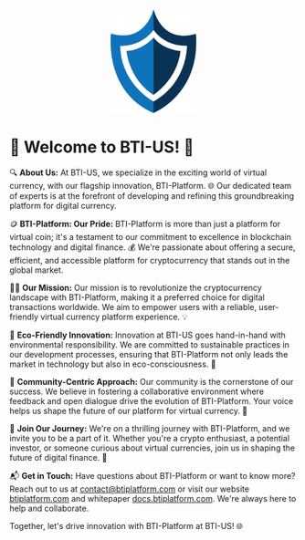 <p align="center">
  <img src="profile/main-logo.png" alt="BTI-Platform Description" width="150"/>
</p>

# 🌟 **Welcome to BTI-US!** 🚀

🔍 **About Us:**
At BTI-US, we specialize in the exciting world of virtual currency, with our flagship innovation, BTI-Platform. 🌐 Our dedicated team of experts is at the forefront of developing and refining this groundbreaking platform for digital currency.

🪙 **BTI-Platform: Our Pride:**
BTI-Platform is more than just a platform for virtual coin; it's a testament to our commitment to excellence in blockchain technology and digital finance. 💰 We're passionate about offering a secure, efficient, and accessible platform for cryptocurrency that stands out in the global market.

👩‍💻 **Our Mission:**
Our mission is to revolutionize the cryptocurrency landscape with BTI-Platform, making it a preferred choice for digital transactions worldwide. We aim to empower users with a reliable, user-friendly virtual currency platform experience. 💡

🌱 **Eco-Friendly Innovation:**
Innovation at BTI-US goes hand-in-hand with environmental responsibility. We are committed to sustainable practices in our development processes, ensuring that BTI-Platform not only leads the market in technology but also in eco-consciousness. 🌿

🤝 **Community-Centric Approach:**
Our community is the cornerstone of our success. We believe in fostering a collaborative environment where feedback and open dialogue drive the evolution of BTI-Platform. Your voice helps us shape the future of our platform for virtual currency. 🤗

🚀 **Join Our Journey:**
We're on a thrilling journey with BTI-Platform, and we invite you to be a part of it. Whether you're a crypto enthusiast, a potential investor, or someone curious about virtual currencies, join us in shaping the future of digital finance. 💪

📬 **Get in Touch:**
Have questions about BTI-Platform or want to know more? Reach out to us at [contact@btiplatform.com](mailto:contact@btiplatform.com) or visit our website [btiplatform.com](https://btiplatform.com) and whitepaper [docs.btiplatform.com](https://docs.btiplatform.com). We're always here to help and collaborate.

Together, let's drive innovation with BTI-Platform at BTI-US! 🌐
